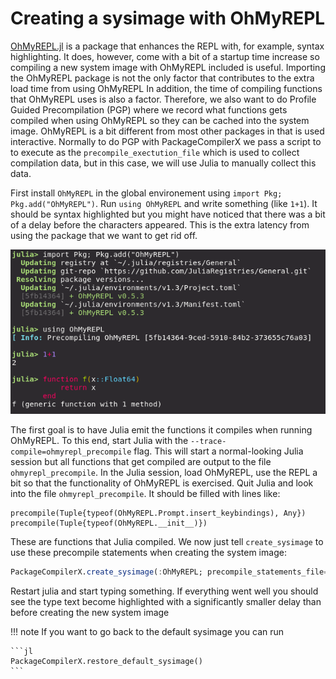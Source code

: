 # Creating a sysimage with OhMyREPL

[OhMyREPL.jl](https://github.com/KristofferC/OhMyREPL.jl) is a package that enhances the REPL with, for example, syntax highlighting.
It does, however, come with a bit of a startup time increase
so compiling a new system image with OhMyREPL included is useful.
Importing the OhMyREPL package is not the only factor that contributes to the extra load time from using OhMyREPL
In addition, the time of compiling functions that OhMyREPL uses is also a factor.
Therefore, we also want to
do Profile Guided Precompilation (PGP) where we record what functions gets compiled when using
OhMyREPL so they can be cached into the system image. OhMyREPL is a bit different from
most other packages in that is used interactive. Normally to do PGP with PackageCompilerX we pass a script to
to execute as the `precompile_exectution_file` which is used to collect compilation data, 
but in this case, we will use Julia to manually collect this data.

First install `OhMyREPL` in the global environement using `import Pkg; Pkg.add("OhMyREPL")`.
Run `using OhMyREPL` and write something (like `1+1`). It should be syntax highlighted but you might
have noticed that there was a bit of a delay before the characters appeared. This is the extra latency
from using the package that we want to get rid off.

![OhMyREPL installation](omr_install.png)

The first goal is to have Julia emit the functions it compiles when running OhMyREPL.
To this end, start Julia with the `--trace-compile=ohmyrepl_precompile` flag. This will
start a normal-looking Julia session but all functions that get compiled are output
to the file `ohmyrepl_precompile`. In the Julia session, load OhMyREPL, use the REPL a bit
so that the functionality of OhMyREPL is exercised. Quit Julia and look into the file `ohmyrepl_precompile`.
It should be filled with lines like:

```
precompile(Tuple{typeof(OhMyREPL.Prompt.insert_keybindings), Any})
precompile(Tuple{typeof(OhMyREPL.__init__)})
``` 

These are functions that Julia compiled. We now just tell `create_sysimage` to use these precompile statements
when creating the system image:

```jl
PackageCompilerX.create_sysimage(:OhMyREPL; precompile_statements_file="ohmyrepl_precompile", replace_default=true)
```

Restart julia and start typing something. If everything went well you should see the type text become highlighted with a significantly smaller delay than before creating the new system image


!!! note 
    If you want to go back to the default sysimage you can run

    ```jl
    PackageCompilerX.restore_default_sysimage()
    ```
